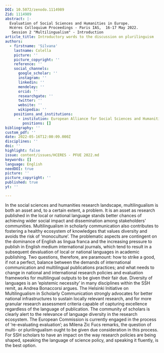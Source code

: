```yaml
---
DOI: 10.5072/zenodo.1114989
Zid: 1114989
abstract: |-
  Evaluation of Social Sciences and Humanities in Europe.
  Hcéres Colloquium Proceedings - Paris IAS,  16-17 May 2022.
   Session 2 "Multilingualism" - Introduction 
article_title: Introductory words to the discussion on plurilinguism
authors:
  - firstname: 'Silvana'
    lastname: Colella
    picture: ''
    picture_copyright: ''
    reference: ''
    social_channels:
      google_scholar: ''
      instagram: ''
      linkedin: ''
      mendeley: ''
      orcid: ''
      researchgate: ''
      twitter: ''
      website: ''
      wikipedia: ''
    positions_and_institutions:
      - institution: European Alliance for Social Sciences and Humanities, France
        positions: []
bibliography: ''
custom_pdf: ''
date: 2022-05-16T12:00:09.000Z
disciplines: ''
doi: ''
highlight: false
issue: content/issues/HCERES - PFUE 2022.md
keywords: []
language: English
needDOI: true
picture: ''
picture_copyright: ''
published: true
yt: ''

---
```


In the social sciences and humanities research landscape, multilingualism is both an asset and, to a certain extent, a problem. It is an asset as research published in the local or national language stands better chances of achieving wider social impact and dissemination among stakeholders’ communities. Multilingualism in scholarly communication also contributes to fostering a healthy ecosystem of knowledges that values diversity and avoids the risk of ‘monoculture’. The problematic aspects are contingent on the dominance of English as lingua franca and the increasing pressure to publish in English medium international journals, which tend to result in a subsequent devaluation of local or national languages in academic publishing. Two questions, therefore, are paramount: how to strike a good, if not a perfect, balance between the demands of international communication and multilingual publications practices; and what needs to change in national and international research policies and evaluation frameworks for multilingual outputs to be given their fair due. Diversity of languages is an ‘epistemic necessity’ in many disciplines within the SSH remit, as Andrea Bonaccorsi argues. The Helsinki Initiative on Multilingualism in Scholarly Communication strongly advocates for better national infrastructures to sustain locally relevant research, and for more granular research assessment criteria capable of capturing excellence regardless of the language of publication. The community of scholars is clearly alert to the relevance of language diversity in the research ecosystem. The European Commission is currently engaged in the process of ‘re-evaluating evaluation’; as Milena Zic Fucs remarks, the question of multi- or plurilingualism ought to be given due consideration in this process. For SSH scholars to have an impact on the way research policies are being shaped, speaking the language of science policy, and speaking it fluently, is the best option.